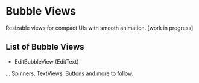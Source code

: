 # Bubble Views
Resizable views for compact UIs with smooth animation. [work in progress]

## List of Bubble Views
- EditBubbleView (EditText)

... Spinners, TextViews, Buttons and more to follow.
